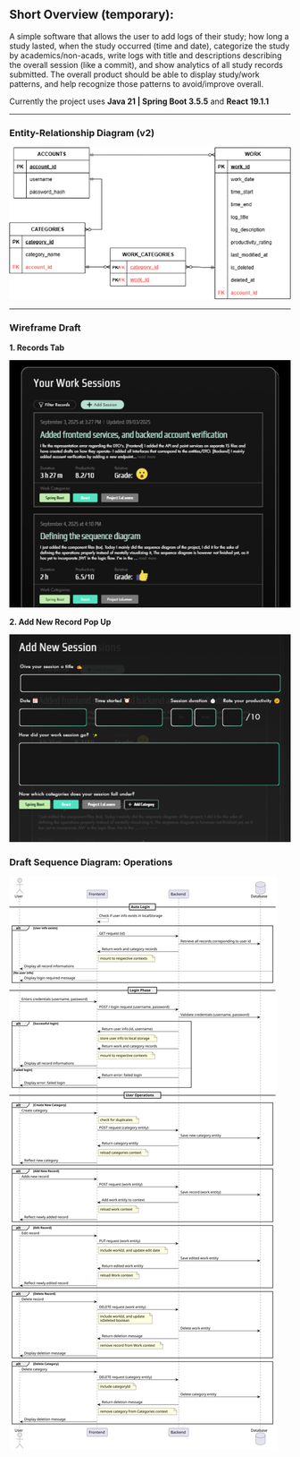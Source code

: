 ## Short Overview (temporary):

A simple software that allows the user to add logs of their study; how long a study lasted, when the study occurred (time and date), categorize the study by academics/non-acads, write logs with title and descriptions describing the overall session (like a commit), and show analytics of all study records submitted. The overall product should be able to display study/work patterns, and help recognize those patterns to avoid/improve overall. 

Currently the project uses **Java 21 | Spring Boot 3.5.5** and **React 19.1.1**

---
### Entity-Relationship Diagram (v2)
![Entity-Relationship Diagram](./figures/ERDiagram.png)

---
### Wireframe Draft
**1. Records Tab**

![Wireframe-Records-Tab](./figures/wireframe2-1.PNG)

**2. Add New Record Pop Up**

![Wireframe-Add-Record](./figures/wireframe2-2.PNG)

### Draft Sequence Diagram: Operations
![Sequence Diagram](./figures/SequenceDiagram.svg)
